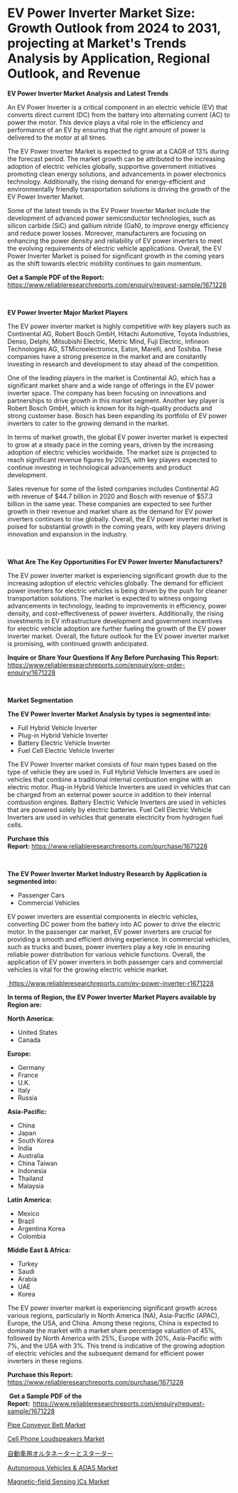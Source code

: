 <p><h1>EV Power Inverter Market Size: Growth Outlook from 2024 to 2031, projecting at Market's Trends Analysis by Application, Regional Outlook, and Revenue</h1></p><p><strong>EV Power Inverter Market Analysis and Latest Trends</strong></p>
<p><p>An EV Power Inverter is a critical component in an electric vehicle (EV) that converts direct current (DC) from the battery into alternating current (AC) to power the motor. This device plays a vital role in the efficiency and performance of an EV by ensuring that the right amount of power is delivered to the motor at all times.</p><p>The EV Power Inverter Market is expected to grow at a CAGR of 13% during the forecast period. The market growth can be attributed to the increasing adoption of electric vehicles globally, supportive government initiatives promoting clean energy solutions, and advancements in power electronics technology. Additionally, the rising demand for energy-efficient and environmentally friendly transportation solutions is driving the growth of the EV Power Inverter Market.</p><p>Some of the latest trends in the EV Power Inverter Market include the development of advanced power semiconductor technologies, such as silicon carbide (SiC) and gallium nitride (GaN), to improve energy efficiency and reduce power losses. Moreover, manufacturers are focusing on enhancing the power density and reliability of EV power inverters to meet the evolving requirements of electric vehicle applications. Overall, the EV Power Inverter Market is poised for significant growth in the coming years as the shift towards electric mobility continues to gain momentum.</p></p>
<p><strong>Get a Sample PDF of the Report:&nbsp;</strong> <a href="https://www.reliableresearchreports.com/enquiry/request-sample/1671228">https://www.reliableresearchreports.com/enquiry/request-sample/1671228</a></p>
<p>&nbsp;</p>
<p><strong>EV Power Inverter Major Market Players</strong></p>
<p><p>The EV power inverter market is highly competitive with key players such as Continental AG, Robert Bosch GmbH, Hitachi Automotive, Toyota Industries, Denso, Delphi, Mitsubishi Electric, Metric Mind, Fuji Electric, Infineon Technologies AG, STMicroelectronics, Eaton, Marelli, and Toshiba. These companies have a strong presence in the market and are constantly investing in research and development to stay ahead of the competition.</p><p>One of the leading players in the market is Continental AG, which has a significant market share and a wide range of offerings in the EV power inverter space. The company has been focusing on innovations and partnerships to drive growth in this market segment. Another key player is Robert Bosch GmbH, which is known for its high-quality products and strong customer base. Bosch has been expanding its portfolio of EV power inverters to cater to the growing demand in the market.</p><p>In terms of market growth, the global EV power inverter market is expected to grow at a steady pace in the coming years, driven by the increasing adoption of electric vehicles worldwide. The market size is projected to reach significant revenue figures by 2025, with key players expected to continue investing in technological advancements and product development.</p><p>Sales revenue for some of the listed companies includes Continental AG with revenue of $44.7 billion in 2020 and Bosch with revenue of $57.3 billion in the same year. These companies are expected to see further growth in their revenue and market share as the demand for EV power inverters continues to rise globally. Overall, the EV power inverter market is poised for substantial growth in the coming years, with key players driving innovation and expansion in the industry.</p></p>
<p>&nbsp;</p>
<p><strong>What Are The Key Opportunities For EV Power Inverter Manufacturers?</strong></p>
<p><p>The EV power inverter market is experiencing significant growth due to the increasing adoption of electric vehicles globally. The demand for efficient power inverters for electric vehicles is being driven by the push for cleaner transportation solutions. The market is expected to witness ongoing advancements in technology, leading to improvements in efficiency, power density, and cost-effectiveness of power inverters. Additionally, the rising investments in EV infrastructure development and government incentives for electric vehicle adoption are further fueling the growth of the EV power inverter market. Overall, the future outlook for the EV power inverter market is promising, with continued growth anticipated.</p></p>
<p><strong>Inquire or Share Your Questions If Any Before Purchasing This Report:</strong> <a href="https://www.reliableresearchreports.com/enquiry/pre-order-enquiry/1671228">https://www.reliableresearchreports.com/enquiry/pre-order-enquiry/1671228</a></p>
<p>&nbsp;</p>
<p><strong>Market Segmentation</strong></p>
<p><strong>The EV Power Inverter Market Analysis by types is segmented into:</strong></p>
<p><ul><li>Full Hybrid Vehicle Inverter</li><li>Plug-in Hybrid Vehicle Inverter</li><li>Battery Electric Vehicle Inverter</li><li>Fuel Cell Electric Vehicle Inverter</li></ul></p>
<p><p>The EV Power Inverter market consists of four main types based on the type of vehicle they are used in. Full Hybrid Vehicle Inverters are used in vehicles that combine a traditional internal combustion engine with an electric motor. Plug-in Hybrid Vehicle Inverters are used in vehicles that can be charged from an external power source in addition to their internal combustion engines. Battery Electric Vehicle Inverters are used in vehicles that are powered solely by electric batteries. Fuel Cell Electric Vehicle Inverters are used in vehicles that generate electricity from hydrogen fuel cells.</p></p>
<p><strong>Purchase this Report:&nbsp;</strong><a href="https://www.reliableresearchreports.com/purchase/1671228">https://www.reliableresearchreports.com/purchase/1671228</a></p>
<p>&nbsp;</p>
<p><strong>The EV Power Inverter Market Industry Research by Application is segmented into:</strong></p>
<p><ul><li>Passenger Cars</li><li>Commercial Vehicles</li></ul></p>
<p><p>EV power inverters are essential components in electric vehicles, converting DC power from the battery into AC power to drive the electric motor. In the passenger car market, EV power inverters are crucial for providing a smooth and efficient driving experience. In commercial vehicles, such as trucks and buses, power inverters play a key role in ensuring reliable power distribution for various vehicle functions. Overall, the application of EV power inverters in both passenger cars and commercial vehicles is vital for the growing electric vehicle market.</p></p>
<p><a href="https://www.reliableresearchreports.com/ev-power-inverter-r1671228">&nbsp;https://www.reliableresearchreports.com/ev-power-inverter-r1671228</a></p>
<p><strong>In terms of Region, the EV Power Inverter Market Players available by Region are:</strong></p>
<p>
    <p> <strong> North America: </strong>
        <ul>
            <li>United States</li>
            <li>Canada</li>
        </ul>
        </p> 
    <p> <strong> Europe: </strong>
        <ul>
            <li>Germany</li>
            <li>France</li>
            <li>U.K.</li>
            <li>Italy</li>
            <li>Russia</li>
        </ul>
        </p> 
    <p> <strong> Asia-Pacific: </strong>
        <ul>
            <li>China</li>
            <li>Japan</li>
            <li>South Korea</li>
            <li>India</li>
            <li>Australia</li>
            <li>China Taiwan</li>
            <li>Indonesia</li>
            <li>Thailand</li>
            <li>Malaysia</li>
        </ul>
        </p> 
    <p> <strong> Latin America: </strong>
        <ul>
            <li>Mexico</li>
            <li>Brazil</li>
            <li>Argentina Korea</li>
            <li>Colombia</li>
        </ul>
        </p> 
    <p> <strong> Middle East & Africa: </strong>
        <ul>
            <li>Turkey</li>
            <li>Saudi</li>
            <li>Arabia</li>
            <li>UAE</li>
            <li>Korea</li>
        </ul>
    </p>
    </p>
<p><p>The EV power inverter market is experiencing significant growth across various regions, particularly in North America (NA), Asia-Pacific (APAC), Europe, the USA, and China. Among these regions, China is expected to dominate the market with a market share percentage valuation of 45%, followed by North America with 25%, Europe with 20%, Asia-Pacific with 7%, and the USA with 3%. This trend is indicative of the growing adoption of electric vehicles and the subsequent demand for efficient power inverters in these regions.</p></p>
<p><strong>Purchase this Report: </strong><a href="https://www.reliableresearchreports.com/purchase/1671228">https://www.reliableresearchreports.com/purchase/1671228</a></p>
<p>&nbsp;<strong>Get a Sample PDF of the Report:&nbsp;&nbsp;</strong><a href="https://www.reliableresearchreports.com/enquiry/request-sample/1671228">https://www.reliableresearchreports.com/enquiry/request-sample/1671228</a></p>
<p><strong></strong></p>
<p><p><a href="https://github.com/josesg55/Market-Research-Report-List-3/blob/main/pipe-conveyor-belt-market.md">Pipe Conveyor Belt Market</a></p><p><a href="https://issuu.com/reportprime-2/docs/cell-phone-loudspeakers-market-size-2030.pptx">Cell Phone Loudspeakers Market</a></p><p><a href="https://github.com/LeoraEber/Market-Research-Report-List-1/blob/main/6187305106830.md">自動車用オルタネーターとスターター</a></p><p><a href="https://github.com/mancsybtousav/Market-Research-Report-List-2/blob/main/autonomous-vehicles-adas-market.md">Autonomous Vehicles & ADAS Market</a></p><p><a href="https://issuu.com/reportprime-2/docs/magnetic-field-sensing-ics-market-size-2030.pptx">Magnetic-field Sensing ICs Market</a></p></p>